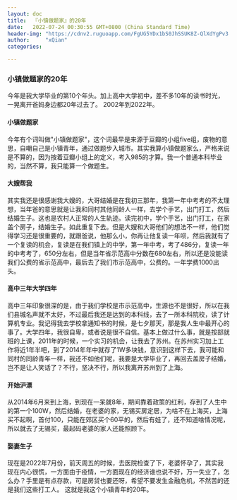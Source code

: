 ```yaml
---
layout: doc
title:  『小镇做题家』的20年
date:   2022-07-24 00:30:55 GMT+0800 (China Standard Time)
header-img: "https://cdnv2.ruguoapp.com/FgUG5YDx1bS0JhSSUK8Z-QlXdYgPv3.jpg"
author:     "xQian"
categories: 

---
```


### 小镇做题家的20年
    
今年是我大学毕业的第10个年头。加上高中大学初中，差不多10年的读书时光，一晃离开爸妈身边都20年过去了。
2002年到2022年。
#### 小镇做题家
今年有个词叫做"小镇做题家"，这个词最早是来源于豆瓣的小组five组，废物的意思，自嘲自己是小镇青年，通过做题步入城市。其实我算小镇做题家么，严格来说是不算的，因为按着豆瓣小组上的定义，考入985的才算。我一个普通本科毕业的，当然不算，我只能算一个做题生。
#### 大嫂帮我
其实我还是很感谢我大嫂的，大哥结婚是在我初三那年，我第一年中考考的不太理想，当年爸的意思就是让我和同村其他同龄人一样，去学个手艺，出门打工，然后结婚生子。这也是农村人正常的人生轨迹。读完初中，学个手艺，出门打工，在家盖个房子，结婚生子。如此重复下去。但是大嫂和大哥他们的想法不一样，他们觉得学习还是很重要的，就跟爸说，他那么小，你再让他复读一年呗，然后我就有了一个复读的机会，复读是在我们镇上的中学，第一年中考，考了486分，复读一年的中考考了，650分左右，但是当年省示范高中分数在680左右，所以还是没能读我们公费的省示范高中，最后去了我们市示范高中，公费的。一年学费1000出头。
#### 高中三年大学四年
高中三年印象很深的是，由于我们学校是市示范高中，生源也不是很好，所以在我们县城名声就不太好，不过最后我还是达到的本科线，去了一所本科院校，读了计算机专业。我记得我去学校拿通知书的时候，是七夕那天，那是我人生中最开心的事了。大学四年，我很自卑，或者说是很不自信。基本上做过什么事，就是按部就班的上课，2011年的时候，一个实习的机会，让我去了苏州。在苏州实习加上工作将近1年半吧，到了2014年年中就存了1W多块钱，意识到这样下去，我可能和同村的同龄青年一样，我还不如他们呢，我要是大学毕业了，再回去盖房子结婚，岂不是让人笑话了？不行，坚决不行，所以我离开苏州到了上海。
#### 开始沪漂
从2014年6月来到上海，到现在一呆就8年，期间靠着政策的红利，存到了人生中的第一个100W，然后结婚，在老婆的家，无锡买房定居，为啥不在上海买，上海买不起啊，首付100，只能在郊区买个60平的，然后有娃了，还不知道啥情况呢，所以就去了无锡买，最起码老婆的家人还能照顾下。
#### 娶妻生子
现在是2022年7月份，前天周五的时候，去医院检查了下，老婆怀孕了，其实我现在内心很慌，一方面由于疫情，一方面现在的经济谁也说不好，万一失业了，怎么办？手里是有点存款，可是房贷也要还呀，希望不要发生金融危机，不然苦的还是我们这些打工人。
这就是我这个小镇青年的20年。